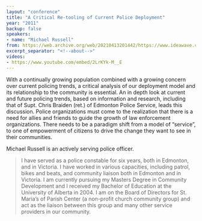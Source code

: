 ```yaml
---
layout: "conference"
title: "A Critical Re-tooling of Current Police Deployment"
year: "2011"
backup: false
speakers:
- name: "Michael Russell"
from: https://web.archive.org/web/20210413201442/https://www.ideawave.ca/2011-conference/a-critical-re-tooling-of-current-police-deployment
excerpt_separator: "<!--about-->"
videos:
- https://www.youtube.com/embed/2LrKYk-M__E
---
```


With a continually growing population combined with a growing concern over
current policing trends, a critical analysis of our deployment model and its
relationship to the community is essential. An in depth look at current and
future policing trends, based on information and research, including that of
Supt. Chris Braiden (ret.) of Edmonton Police Service, leads this discussion.
Police organizations must come to the realization that there is a need for
allies and friends to guide the growth of law enforcement organizations. There
needs to be a paradigm shift from a model of “service”, to one of empowerment
of citizens to drive the change they want to see in their communities.

<!--about-->

Michael Russell is an actively serving police officer.

> I have served as a police constable for six years, both in Edmonton,
and in Victoria. I have worked in various capacities, including patrol,
bikes and beats, and community liaison both in Edmonton and in Victoria. I
am currently pursuing my Masters Degree in Community Development and
I received my Bachelor of Education at the University of Alberta in
2004\. I am on the Board of Directors for St. Maria’s of Parish Center
(a non-profit church community group) and act as the liaison between
this group and many other service providers in our community.
